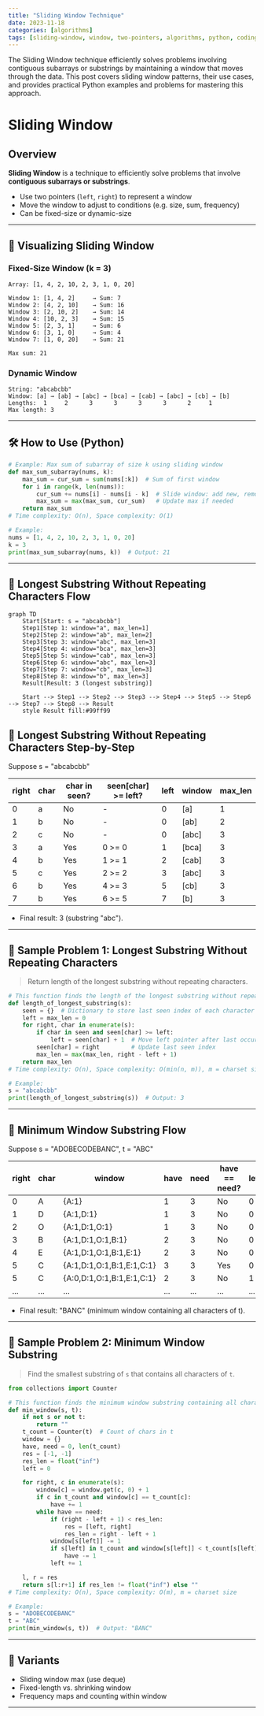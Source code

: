 ```yaml
---
title: "Sliding Window Technique"
date: 2023-11-18
categories: [algorithms]
tags: [sliding-window, window, two-pointers, algorithms, python, coding-interview, leetcode, tutorial, guide, programming, substring, subarray, frequency-map, max-min, problem-solving, big-o, time-complexity, optimization, dynamic-window, fixed-window]
---
```


The Sliding Window technique efficiently solves problems involving contiguous subarrays or substrings by maintaining a window that moves through the data. This post covers sliding window patterns, their use cases, and provides practical Python examples and problems for mastering this approach.

# Sliding Window

## Overview

**Sliding Window** is a technique to efficiently solve problems that involve **contiguous subarrays or substrings**.

- Use two pointers (`left`, `right`) to represent a window
- Move the window to adjust to conditions (e.g. size, sum, frequency)
- Can be fixed-size or dynamic-size

---

## 🧩 Visualizing Sliding Window

### Fixed-Size Window (k = 3)

```
Array: [1, 4, 2, 10, 2, 3, 1, 0, 20]

Window 1: [1, 4, 2]     → Sum: 7
Window 2: [4, 2, 10]    → Sum: 16
Window 3: [2, 10, 2]    → Sum: 14
Window 4: [10, 2, 3]    → Sum: 15
Window 5: [2, 3, 1]     → Sum: 6
Window 6: [3, 1, 0]     → Sum: 4
Window 7: [1, 0, 20]    → Sum: 21

Max sum: 21
```

### Dynamic Window

```
String: "abcabcbb"
Window: [a] → [ab] → [abc] → [bca] → [cab] → [abc] → [cb] → [b]
Lengths:  1     2      3      3      3      3      2     1
Max length: 3
```

---

## 🛠️ How to Use (Python)

```python
# Example: Max sum of subarray of size k using sliding window
def max_sum_subarray(nums, k):
    max_sum = cur_sum = sum(nums[:k])  # Sum of first window
    for i in range(k, len(nums)):
        cur_sum += nums[i] - nums[i - k]  # Slide window: add new, remove old
        max_sum = max(max_sum, cur_sum)   # Update max if needed
    return max_sum
# Time complexity: O(n), Space complexity: O(1)

# Example:
nums = [1, 4, 2, 10, 2, 3, 1, 0, 20]
k = 3
print(max_sum_subarray(nums, k))  # Output: 21
```

---

## 🧩 Longest Substring Without Repeating Characters Flow

```mermaid
graph TD
    Start[Start: s = "abcabcbb"]
    Step1[Step 1: window="a", max_len=1]
    Step2[Step 2: window="ab", max_len=2]
    Step3[Step 3: window="abc", max_len=3]
    Step4[Step 4: window="bca", max_len=3]
    Step5[Step 5: window="cab", max_len=3]
    Step6[Step 6: window="abc", max_len=3]
    Step7[Step 7: window="cb", max_len=3]
    Step8[Step 8: window="b", max_len=3]
    Result[Result: 3 (longest substring)]

    Start --> Step1 --> Step2 --> Step3 --> Step4 --> Step5 --> Step6 --> Step7 --> Step8 --> Result
    style Result fill:#99ff99
```

## 🧩 Longest Substring Without Repeating Characters Step-by-Step

Suppose s = "abcabcbb"

| right | char | char in seen? | seen[char] >= left? | left | window | max_len |
|-------|----|---------------|---------------------|------|--------|---------|
| 0     | a  | No            | -                   | 0    | [a]    | 1       |
| 1     | b  | No            | -                   | 0    | [ab]   | 2       |
| 2     | c  | No            | -                   | 0    | [abc]  | 3       |
| 3     | a  | Yes           | 0 >= 0              | 1    | [bca]  | 3       |
| 4     | b  | Yes           | 1 >= 1              | 2    | [cab]  | 3       |
| 5     | c  | Yes           | 2 >= 2              | 3    | [abc]  | 3       |
| 6     | b  | Yes           | 4 >= 3              | 5    | [cb]   | 3       |
| 7     | b  | Yes           | 6 >= 5              | 7    | [b]    | 3       |

- Final result: 3 (substring "abc").

---

## 📘 Sample Problem 1: Longest Substring Without Repeating Characters

> Return length of the longest substring without repeating characters.

```python
# This function finds the length of the longest substring without repeating characters.
def length_of_longest_substring(s):
    seen = {}  # Dictionary to store last seen index of each character
    left = max_len = 0
    for right, char in enumerate(s):
        if char in seen and seen[char] >= left:
            left = seen[char] + 1  # Move left pointer after last occurrence
        seen[char] = right         # Update last seen index
        max_len = max(max_len, right - left + 1)
    return max_len
# Time complexity: O(n), Space complexity: O(min(n, m)), m = charset size

# Example:
s = "abcabcbb"
print(length_of_longest_substring(s))  # Output: 3
```

---

## 🧩 Minimum Window Substring Flow

Suppose s = "ADOBECODEBANC", t = "ABC"

| right | char | window | have | need | have == need? | left | window_size | min_window |
|-------|----|--------|------|------|---------------|------|-------------|------------|
| 0     | A  | {A:1}  | 1    | 3    | No            | 0    | 1           | -          |
| 1     | D  | {A:1,D:1} | 1 | 3    | No            | 0    | 2           | -          |
| 2     | O  | {A:1,D:1,O:1} | 1 | 3 | No            | 0    | 3           | -          |
| 3     | B  | {A:1,D:1,O:1,B:1} | 2 | 3 | No            | 0    | 4           | -          |
| 4     | E  | {A:1,D:1,O:1,B:1,E:1} | 2 | 3 | No            | 0    | 5           | -          |
| 5     | C  | {A:1,D:1,O:1,B:1,E:1,C:1} | 3 | 3 | Yes           | 0    | 6           | "ADOBEC"   |
| 5     | C  | {A:0,D:1,O:1,B:1,E:1,C:1} | 2 | 3 | No            | 1    | 5           | "ADOBEC"   |
| ...   | ... | ...    | ...  | ...  | ...           | ...  | ...         | ...        |

- Final result: "BANC" (minimum window containing all characters of t).

---

## 📘 Sample Problem 2: Minimum Window Substring

> Find the smallest substring of `s` that contains all characters of `t`.

```python
from collections import Counter

# This function finds the minimum window substring containing all characters of t.
def min_window(s, t):
    if not s or not t:
        return ""
    t_count = Counter(t)  # Count of chars in t
    window = {}
    have, need = 0, len(t_count)
    res = [-1, -1]
    res_len = float("inf")
    left = 0

    for right, c in enumerate(s):
        window[c] = window.get(c, 0) + 1
        if c in t_count and window[c] == t_count[c]:
            have += 1
        while have == need:
            if (right - left + 1) < res_len:
                res = [left, right]
                res_len = right - left + 1
            window[s[left]] -= 1
            if s[left] in t_count and window[s[left]] < t_count[s[left]]:
                have -= 1
            left += 1

    l, r = res
    return s[l:r+1] if res_len != float("inf") else ""
# Time complexity: O(n), Space complexity: O(m), m = charset size

# Example:
s = "ADOBECODEBANC"
t = "ABC"
print(min_window(s, t))  # Output: "BANC"
```

---

## 🔁 Variants

- Sliding window max (use deque)
- Fixed-length vs. shrinking window
- Frequency maps and counting within window

---

